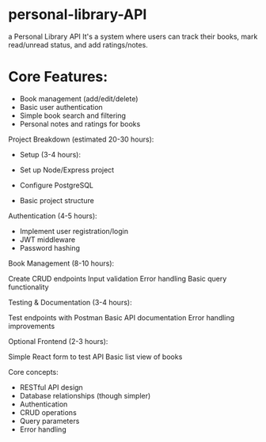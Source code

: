 # personal-library-API

a Personal Library API
It's a system where users can track their books, mark read/unread status, and add ratings/notes.

# Core Features:

- Book management (add/edit/delete)
- Basic user authentication
- Simple book search and filtering
- Personal notes and ratings for books


Project Breakdown (estimated 20-30 hours):
- Setup (3-4 hours):

- Set up Node/Express project
- Configure PostgreSQL
- Basic project structure

Authentication (4-5 hours):

- Implement user registration/login
- JWT middleware
- Password hashing

Book Management (8-10 hours):

Create CRUD endpoints
Input validation
Error handling
Basic query functionality

Testing & Documentation (3-4 hours):

Test endpoints with Postman
Basic API documentation
Error handling improvements

Optional Frontend (2-3 hours):

Simple React form to test API
Basic list view of books

Core concepts:
- RESTful API design
- Database relationships (though simpler)
- Authentication
- CRUD operations
- Query parameters
- Error handling
